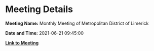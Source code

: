 # Meeting Details

**Meeting Name:** Monthly Meeting of Metropolitan District of Limerick

**Date and Time:** 2021-06-21 09:45:00

**[Link to Meeting](https://www.limerick.ie/council/whats-on/monthly-meeting-metropolitan-district-limerick-74)**
